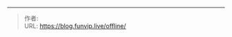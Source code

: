 # 


<!-- You need do nothing for this page. -->


---

> 作者:   
> URL: https://blog.funvip.live/offline/  

